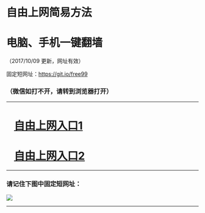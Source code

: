 ﻿# 自由上网简易方法

# 电脑、手机一键翻墙

（2017/10/09 更新，网址有效）

固定短网址：https://git.io/free99

### （微信如打不开，请转到浏览器打开）


***





# &nbsp;&nbsp; <a href="http://ft2158516048.fwq-tz-1001.info/fwqtz01.html?t=100900120318 " target="_blank">自由上网入口1</a>
# &nbsp;&nbsp; <a href="http://ft1605725796.fwq-tz-1002.info/fwqtz02.html?t=100900110206 " target="_blank">自由上网入口2</a>
***

### 请记住下图中固定短网址：

<img src="https://s3-us-west-2.amazonaws.com/fwq-1001/yjfq-20170905okok.png" /> 


***

